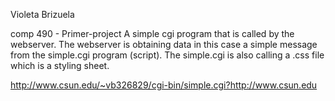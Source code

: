 Violeta Brizuela

comp 490 - Primer-project
A simple cgi program that is called by the webserver. The webserver is obtaining data in this case a simple message from the simple.cgi program (script). The simple.cgi is also calling a .css file which is a styling sheet. 

http://www.csun.edu/~vb326829/cgi-bin/simple.cgi?http://www.csun.edu
